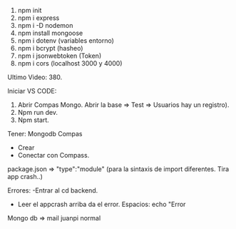 1) npm init
2) npm i express
3) npm i -D nodemon
4) npm install mongoose
5) npm i dotenv (variables entorno)
6) npm i bcrypt (hasheo)
7) npm i jsonwebtoken (Token)
8) npm i cors (localhost 3000 y 4000)


Ultimo Video:  380.


Iniciar VS CODE: 
  1) Abrir Compas Mongo. Abrir la base => Test => Usuarios hay un registro). 
  2) Npm run dev.
  3) Npm start.

Tener: 
  Mongodb Compas
   - Crear
   - Conectar con Compass.

package.json => "type":"module" (para la sintaxis de import diferentes. Tira app crash..)

Errores: 
 -Entrar al cd backend. 
 - Leer el appcrash arriba da el error. 
Espacios: 
echo \"Error

Mongo db => mail juanpi normal